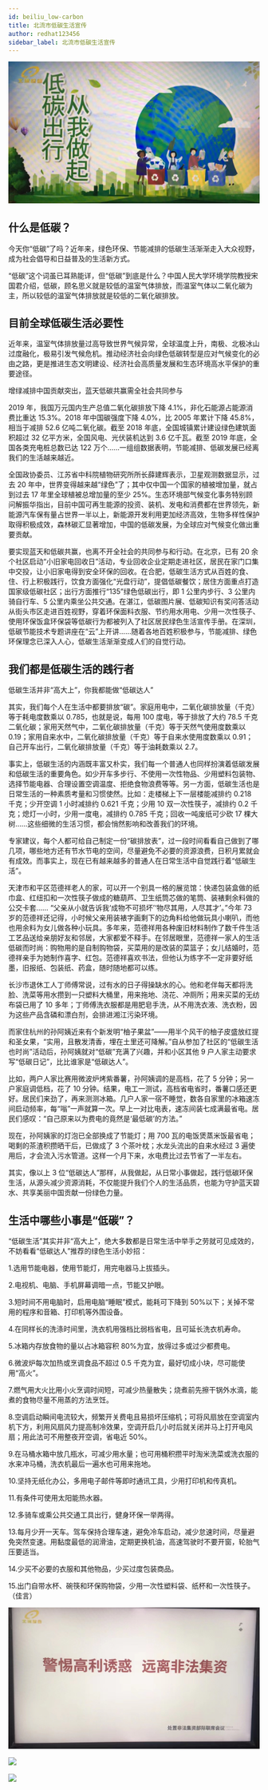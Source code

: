 ```yaml
---
id: beiliu_low-carbon
title: 北流市低碳生活宣传
author: redhat123456
sidebar_label: 北流市低碳生活宣传
---
```


![](https://github.com/redhat123456/pohots/blob/master/beiliuTVstation/7.jpg?raw=true)

## 什么是低碳？

今天你“低碳”了吗？近年来，绿色环保、节能减排的低碳生活渐渐走入大众视野，成为社会倡导和日益普及的生活新方式。

“低碳”这个词虽已耳熟能详，但“低碳”到底是什么？中国人民大学环境学院教授宋国君介绍，低碳，顾名思义就是较低的温室气体排放，而温室气体以二氧化碳为主，所以较低的温室气体排放就是较低的二氧化碳排放。

## 目前全球低碳生活必要性

近年来，温室气体排放量过高导致世界气候异常，全球温度上升，南极、北极冰山过度融化，极易引发气候危机。推动经济社会向绿色低碳转型是应对气候变化的必由之路，更是推进生态文明建设、经济社会高质量发展和生态环境高水平保护的重要途径。

增绿减排中国贡献突出，蓝天低碳共赢需全社会共同参与

2019 年，我国万元国内生产总值二氧化碳排放下降 4.1%，非化石能源占能源消费比重达 15.3%。2018 年中国碳强度下降 4.0%，比 2005 年累计下降 45.8%，相当于减排 52.6 亿吨二氧化碳。截至 2018 年底，全国城镇累计建设绿色建筑面积超过 32 亿平方米，全国风电、光伏装机达到 3.6 亿千瓦。截至 2019 年底，全国各类充电桩总数已达 122 万个……一组组数据表明，节能减排、低碳发展已经离我们的生活越来越近。

全国政协委员、江苏省中科院植物研究所所长薛建辉表示，卫星观测数据显示，过去 20 年中，世界变得越来越“绿色”了；其中仅中国一个国家的植被增加量，就占到过去 17 年里全球植被总增加量的至少 25%。生态环境部气候变化事务特别顾问解振华指出，目前中国可再生能源的投资、装机、发电和消费都在世界领先，新能源汽车保有量占世界一半以上，新能源开发利用更加经济高效，生物多样性保护取得积极成效，森林碳汇显著增加，中国的低碳发展，为全球应对气候变化做出重要贡献。

要实现蓝天和低碳共赢，也离不开全社会的共同参与和行动。在北京，已有 20 余个社区启动“小旧家电回收日”活动，专业回收企业定期走进社区，居民在家门口集中交投，让小旧家电得到安全环保的回收。在合肥，低碳生活方式从百姓的食、住、行上积极践行，饮食方面强化“光盘行动”，提倡低碳餐饮；居住方面重点打造国家级低碳社区；出行方面推行“135”绿色低碳出行，即 1 公里内步行、3 公里内骑自行车、5 公里内乘坐公共交通。在湛江，低碳图片展、低碳知识有奖问答活动从街头市区走进百姓视野，穿着环保面料衣服、节约用水用电、少用一次性筷子、使用环保饭盒环保袋等低碳行为都被列入了社区居民绿色生活宣传手册。在深圳，低碳节能技术专题讲座在“云”上开讲……随着各地百姓积极参与，节能减排、绿色环保理念已深入人心，低碳生活渐渐变成人们的自觉行动。

## 我们都是低碳生活的践行者

低碳生活并非“高大上”，你我都能做“低碳达人”

其实，我们每个人在生活中都要排放“碳”。家庭用电中，二氧化碳排放量（千克）等于耗电度数乘以 0.785，也就是说，每用 100 度电，等于排放了大约 78.5 千克二氧化碳；家用天然气中，二氧化碳排放量（千克）等于天然气使用度数乘以 0.19；家用自来水中，二氧化碳排放量（千克）等于自来水使用度数乘以 0.91；自己开车出行，二氧化碳排放量（千克）等于油耗数乘以 2.7。

事实上，低碳生活的内涵既丰富又朴实，我们每一个普通人也同样扮演着低碳发展和低碳生活的重要角色。如少开车多步行、不使用一次性物品、少用塑料包装物、选择节能电器、合理设置空调温度、拒绝食物浪费等等。另一方面，低碳生活也是日常生活的一种素质考量和习惯使然。比如：走楼梯上下一层楼能减排约 0.218 千克；少开空调 1 小时减排约 0.621 千克；少用 10 双一次性筷子，减排约 0.2 千克；熄灯一小时，少用一度电，减排约 0.785 千克；回收一吨废纸可少砍 17 棵大树……这些细微的生活习惯，都会悄然影响和改善我们的环境。

专家建议，每个人都可给自己制定一份“碳排放表”，过一段时间看看自己做到了哪几项，哪些地方还有节水节电的空间，尽量避免不必要的资源浪费，日积月累就会有成效。而事实上，现在已有越来越多的普通人在日常生活中自觉践行着“低碳生活”。

天津市和平区范德祥老人的家，可以开一个别具一格的展览馆：快递包装盒做的纸巾盒、红纽扣和一次性筷子做成的糖葫芦、卫生纸筒芯做的笔筒、装裱剩余料做的公交卡套…… “父亲从小就告诉我‘成物不可损坏’‘物尽其用，人尽其才’。”今年 73 岁的范德祥还记得，小时候父亲用装裱字画剩下的边角料给他做玩具小喇叭，而他也用余料为女儿做各种小玩具。多年来，范德祥用各种废旧材料制作了数千件生活工艺品送给亲朋好友和邻居，大家都爱不释手。在邻居眼里，范德祥一家人的生活低碳而时尚：购物用的是自制购物袋，买菜用的是改装的菜篮子；女儿结婚时，范德祥亲手为她制作喜字、红包。范德祥喜欢书法，但他认为练字不一定非要好纸墨，旧报纸、包装纸、药盒，随时随地都可以练。

长沙市退休工人丁师傅常说，过有水的日子得操缺水的心。他和老伴每天都将洗脸、洗菜等用水攒到一只塑料大桶里，用来拖地、浇花、冲厕所；用来买菜的无纺布袋已用了 10 多年；丁师傅洗衣服都是用肥皂手洗，从不用洗衣液、洗衣粉，因为这些产品含磷和漂白剂，会排进湘江污染环境。

而家住杭州的孙阿姨近来有个新发明“柚子果盆”——用半个风干的柚子皮盛放红提和圣女果，“实用，且散发清香，埋在土里还可降解。”自从参加了社区的“低碳生活也时尚”活动后，孙阿姨就对“低碳”充满了兴趣，并和小区其他 9 户人家主动要求写“低碳日记”，比比谁家是“低碳达人”。

比如，两户人家比赛用微波炉烤紫番薯，孙阿姨调的是高档，花了 5 分钟；另一户家庭调低档，花了 10 分钟。结果，电工一测试，高档省电省时，番薯口感还更好。居民们来劲了，再来测测冰箱。几户人家一宿不睡觉，数各自家里的冰箱速冻间启动频率，每“嗡”一声就算一次。早上一对比电表，速冻间装七成满最省电。居民们感叹：“自己原来以为费电的竟然是‘最低碳’的方法。”

现在，孙阿姨家的灯泡已全部换成了节能灯；用 700 瓦的电饭煲蒸米饭最省电；喝剩的茶渣积攒晒干后，已做成了 3 个茶叶枕；水龙头流出的自来水经过 3 遍使用后，才会流入污水管道。这样一个月下来，水电费比过去节省了一半左右。

其实，像以上 3 位“低碳达人”那样，从我做起，从日常小事做起，践行低碳环保生活，从源头减少资源消耗，不仅能提升我们个人的生活品质，也能为守护蓝天碧水、共享美丽中国贡献一份绿色力量。

## 生活中哪些小事是“低碳”？

“低碳生活”其实并非“高大上”，绝大多数都是日常生活中举手之劳就可见成效的，不妨看看“低碳达人”推荐的绿色生活小妙招：

1.选用节能电器，使用节能灯，用完电器马上拔插头。

2.电视机、电脑、手机屏幕调暗一点，节能又护眼。

3.短时间不用电脑时，启用电脑“睡眠”模式，能耗可下降到 50%以下；关掉不常用的程序和音箱、打印机等外围设备。

4.在同样长的洗涤时间里，洗衣机用强档比弱档省电，且可延长洗衣机寿命。

5.冰箱内存放食物的量以占冰箱容积 80%为宜，放得过多或过少都费电。

6.微波炉每次加热或烹调食品不超过 0.5 千克为宜，最好切成小块，尽可能使用“高火”。

7.燃气用大火比用小火烹调时间短，可减少热量散失；烧煮前先擦干锅外水滴，能煮的食物尽量不用蒸的方法烹饪。

8.空调启动瞬间电流较大，频繁开关费电且易损坏压缩机；可将风扇放在空调室内机下方，利用风扇风力提高制冷效果，空调开启几小时后就关闭并马上打开电风扇；用此法可不用整夜开空调，省电近 50%。

9.在马桶水箱中放几瓶水，可减少用水量；也可用桶积攒平时淘米洗菜或洗衣服的水来冲马桶，洗衣机最后一遍水也可用来拖地。

10.坚持无纸化办公，多用电子邮件等即时通讯工具，少用打印机和传真机。

11.有条件可使用太阳能热水器。

12.多骑车或乘公共交通工具出行，健身环保一举两得。

13.每月少开一天车。驾车保持合理车速，避免冷车启动，减少怠速时间，尽量避免突然变速。用黏度最低的润滑油，定期更换机油，高速驾驶时不要开窗，轮胎气压要适当。

14.少买不必要的衣服和其他物品，少买过度包装商品。

15.出门自带水杯、碗筷和环保购物袋，少用一次性塑料袋、纸杯和一次性筷子。 （佳言）

![](https://github.com/redhat123456/pohots/blob/master/beiliuTVstation/5.jpg?raw=true)

![](https://github.com/redhat123456/pohots/blob/master/beiliuTVstation/6.jpg?raw=true)

![](https://github.com/redhat123456/pohots/blob/master/beiliuTVstation/8.jpg?raw=true)
